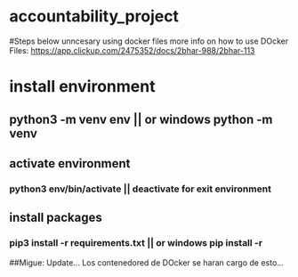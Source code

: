# accountability_project

#Steps below unncesary using docker files
more info on how to use DOcker Files: 
https://app.clickup.com/2475352/docs/2bhar-988/2bhar-113

# install environment
## python3 -m venv env || or windows python -m venv

## activate environment
### python3 env/bin/activate || deactivate for exit environment

## install packages
### pip3 install -r requirements.txt || or windows pip install -r

##Migue: Update... Los contenedored de DOcker se haran cargo de esto...


